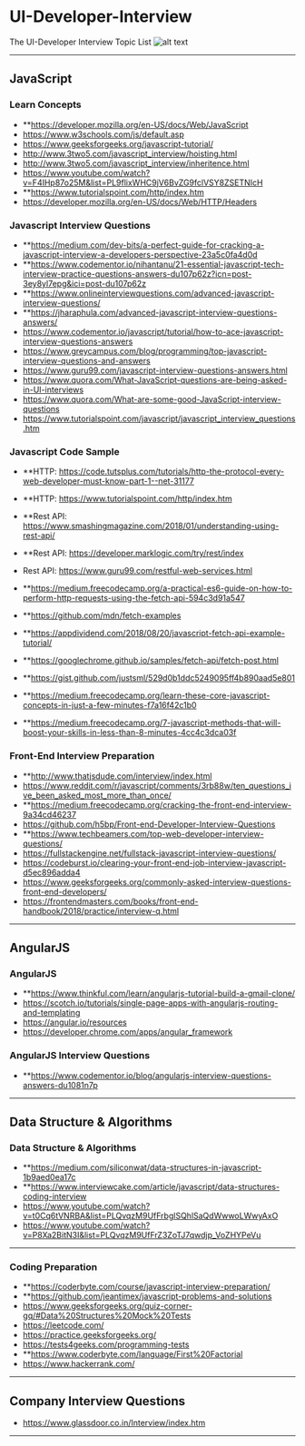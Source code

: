 # UI-Developer-Interview

The UI-Developer Interview Topic List
![alt text](https://cdn-images-1.medium.com/max/1600/1*GYPX0lTSBmon6ibovulEHQ.jpeg "The Interview List")

***

## JavaScript ##
### Learn Concepts ###
* **https://developer.mozilla.org/en-US/docs/Web/JavaScript
* https://www.w3schools.com/js/default.asp
* https://www.geeksforgeeks.org/javascript-tutorial/
* http://www.3two5.com/javascript_interview/hoisting.html
* http://www.3two5.com/javascript_interview/inheritence.html
* https://www.youtube.com/watch?v=F4IHp87o25M&list=PL9flixWHC9jV6BvZG9fclVSY8ZSETNIcH
* **https://www.tutorialspoint.com/http/index.htm
* https://developer.mozilla.org/en-US/docs/Web/HTTP/Headers

### Javascript Interview Questions ###
* **https://medium.com/dev-bits/a-perfect-guide-for-cracking-a-javascript-interview-a-developers-perspective-23a5c0fa4d0d
* **https://www.codementor.io/nihantanu/21-essential-javascript-tech-interview-practice-questions-answers-du107p62z?icn=post-3ey8yl7epg&ici=post-du107p62z
* **https://www.onlineinterviewquestions.com/advanced-javascript-interview-questions/
* **https://jharaphula.com/advanced-javascript-interview-questions-answers/
* https://www.codementor.io/javascript/tutorial/how-to-ace-javascript-interview-questions-answers
* https://www.greycampus.com/blog/programming/top-javascript-interview-questions-and-answers
* https://www.guru99.com/javascript-interview-questions-answers.html
* https://www.quora.com/What-JavaScript-questions-are-being-asked-in-UI-interviews
* https://www.quora.com/What-are-some-good-JavaScript-interview-questions
* https://www.tutorialspoint.com/javascript/javascript_interview_questions.htm

### Javascript Code Sample ###
* **HTTP: https://code.tutsplus.com/tutorials/http-the-protocol-every-web-developer-must-know-part-1--net-31177
* **HTTP: https://www.tutorialspoint.com/http/index.htm
* **Rest API: https://www.smashingmagazine.com/2018/01/understanding-using-rest-api/
* **Rest API: https://developer.marklogic.com/try/rest/index
* Rest API: https://www.guru99.com/restful-web-services.html

* **https://medium.freecodecamp.org/a-practical-es6-guide-on-how-to-perform-http-requests-using-the-fetch-api-594c3d91a547
* **https://github.com/mdn/fetch-examples
* **https://appdividend.com/2018/08/20/javascript-fetch-api-example-tutorial/
* **https://googlechrome.github.io/samples/fetch-api/fetch-post.html
* **https://gist.github.com/justsml/529d0b1ddc5249095ff4b890aad5e801
* **https://medium.freecodecamp.org/learn-these-core-javascript-concepts-in-just-a-few-minutes-f7a16f42c1b0
* **https://medium.freecodecamp.org/7-javascript-methods-that-will-boost-your-skills-in-less-than-8-minutes-4cc4c3dca03f

### Front-End Interview Preparation ###
* **http://www.thatjsdude.com/interview/index.html
* https://www.reddit.com/r/javascript/comments/3rb88w/ten_questions_ive_been_asked_most_more_than_once/
* **https://medium.freecodecamp.org/cracking-the-front-end-interview-9a34cd46237
* https://github.com/h5bp/Front-end-Developer-Interview-Questions
* **https://www.techbeamers.com/top-web-developer-interview-questions/
* https://fullstackengine.net/fullstack-javascript-interview-questions/
* https://codeburst.io/clearing-your-front-end-job-interview-javascript-d5ec896adda4
* https://www.geeksforgeeks.org/commonly-asked-interview-questions-front-end-developers/
* https://frontendmasters.com/books/front-end-handbook/2018/practice/interview-q.html

***

## AngularJS ##
### AngularJS ###
* **https://www.thinkful.com/learn/angularjs-tutorial-build-a-gmail-clone/
* https://scotch.io/tutorials/single-page-apps-with-angularjs-routing-and-templating
* https://angular.io/resources
* https://developer.chrome.com/apps/angular_framework

### AngularJS Interview Questions ###
* **https://www.codementor.io/blog/angularjs-interview-questions-answers-du1081n7p

***

## Data Structure & Algorithms ##
### Data Structure & Algorithms ###
* **https://medium.com/siliconwat/data-structures-in-javascript-1b9aed0ea17c
* **https://www.interviewcake.com/article/javascript/data-structures-coding-interview
* https://www.youtube.com/watch?v=t0Cq6tVNRBA&list=PLQvqzM9UfFrbglSQhlSaQdWwwoLWwyAxO
* https://www.youtube.com/watch?v=P8Xa2BitN3I&list=PLQvqzM9UfFrZ3ZoTJ7qwdjp_VoZHYPeVu

***

### Coding Preparation ###
* **https://coderbyte.com/course/javascript-interview-preparation/
* **https://github.com/jeantimex/javascript-problems-and-solutions
* https://www.geeksforgeeks.org/quiz-corner-gq/#Data%20Structures%20Mock%20Tests
* https://leetcode.com/
* https://practice.geeksforgeeks.org/
* https://tests4geeks.com/programming-tests
* **https://www.coderbyte.com/language/First%20Factorial
* https://www.hackerrank.com/

***

## Company Interview Questions ##
* https://www.glassdoor.co.in/Interview/index.htm

***
